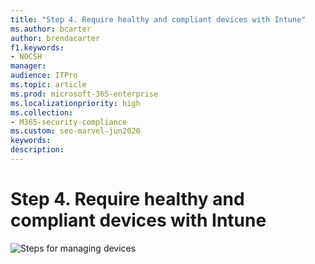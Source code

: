```yaml
---
title: "Step 4. Require healthy and compliant devices with Intune"
ms.author: bcarter
author: brendacarter
f1.keywords:
- NOCSH
manager: 
audience: ITPro
ms.topic: article
ms.prod: microsoft-365-enterprise
ms.localizationpriority: high
ms.collection:
- M365-security-compliance
ms.custom: seo-marvel-jun2020
keywords: 
description: 
---
```


# Step 4. Require healthy and compliant devices with Intune

![Steps for managing devices](../media/devices/intune-mdm-step-3.png#lightbox)